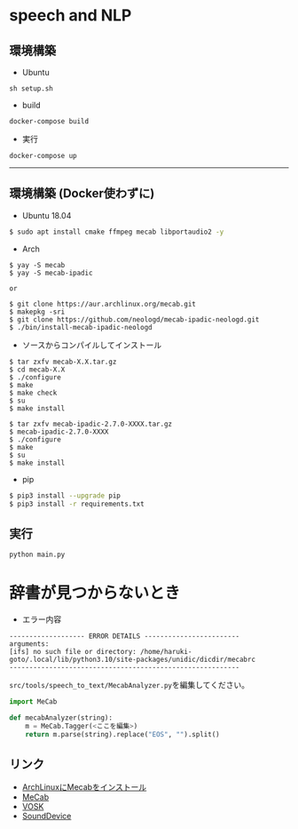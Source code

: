 # speech and NLP

## 環境構築
+ Ubuntu
```shell
sh setup.sh
```

* build
```
docker-compose build
```
* 実行
```
docker-compose up
```

****

## 環境構築 (Docker使わずに)

* Ubuntu 18.04

```sh
$ sudo apt install cmake ffmpeg mecab libportaudio2 -y
```


* Arch


```
$ yay -S mecab
$ yay -S mecab-ipadic

or

$ git clone https://aur.archlinux.org/mecab.git
$ makepkg -sri
$ git clone https://github.com/neologd/mecab-ipadic-neologd.git
$ ./bin/install-mecab-ipadic-neologd
```

* ソースからコンパイルしてインストール
```
$ tar zxfv mecab-X.X.tar.gz
$ cd mecab-X.X
$ ./configure 
$ make
$ make check
$ su
$ make install

$ tar zxfv mecab-ipadic-2.7.0-XXXX.tar.gz
$ mecab-ipadic-2.7.0-XXXX
$ ./configure
$ make
$ su
$ make install
```

* pip
```sh
$ pip3 install --upgrade pip
$ pip3 install -r requirements.txt
```

## 実行
```sh
python main.py
```

# 辞書が見つからないとき
* エラー内容
```
------------------- ERROR DETAILS ------------------------
arguments: 
[ifs] no such file or directory: /home/haruki-goto/.local/lib/python3.10/site-packages/unidic/dicdir/mecabrc
----------------------------------------------------------
```

`src/tools/speech_to_text/MecabAnalyzer.py`を編集してください。

```python
import MeCab

def mecabAnalyzer(string):
    m = MeCab.Tagger(<ここを編集>)
    return m.parse(string).replace("EOS", "").split()
```

## リンク
* [ArchLinuxにMecabをインストール](https://www.komee.org/entry/2018/02/28/120128)
* [MeCab](https://taku910.github.io/mecab/)
* [VOSK](https://alphacephei.com/vosk/)
* [SoundDevice](https://pypi.org/project/sounddevice/)
